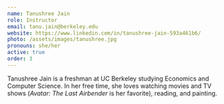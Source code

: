 ```yaml
---
name: Tanushree Jain
role: Instructor
email: tanu.jain@berkeley.edu
website: https://www.linkedin.com/in/tanushree-jain-593a461b6/
photo: /assets/images/tanushree.jpg
pronouns: she/her
active: true
order: 3
---
```


Tanushree Jain is a freshman at UC Berkeley studying Economics and Computer Science. In her free time, she loves watching movies and TV shows (*Avatar: The Last Airbender* is her favorite), reading, and painting.